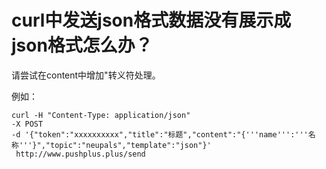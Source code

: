 # curl中发送json格式数据没有展示成json格式怎么办？

请尝试在content中增加"转义符处理。

例如：

```
curl -H "Content-Type: application/json" 
-X POST 
-d '{"token":"xxxxxxxxxx","title":"标题","content":"{'''name''':'''名称'''}","topic":"neupals","template":"json"}'
 http://www.pushplus.plus/send
```